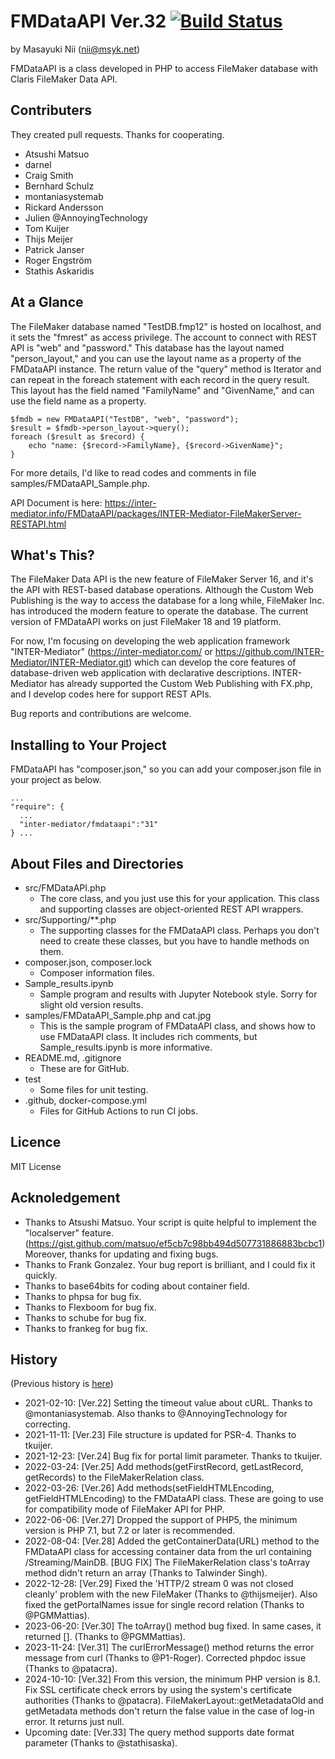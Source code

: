 # FMDataAPI Ver.32 [![Build Status](https://github.com/msyk/FMDataAPI/actions/workflows/php.yml/badge.svg)](https://github.com/msyk/FMDataAPI/actions/workflows/php.yml)

by Masayuki Nii (nii@msyk.net)

FMDataAPI is a class developed in PHP to access FileMaker database
with Claris FileMaker Data API.

## Contributers

They created pull requests. Thanks for cooperating.

- Atsushi Matsuo
- darnel
- Craig Smith
- Bernhard Schulz
- montaniasystemab
- Rickard Andersson
- Julien @AnnoyingTechnology
- Tom Kuijer
- Thijs Meijer
- Patrick Janser
- Roger Engström
- Stathis Askaridis

## At a Glance

The FileMaker database named "TestDB.fmp12" is hosted on localhost, and
it sets the "fmrest" as access privilege. The account to connect with REST API is "web"
and "password." This database has the layout named "person_layout," and you
can use the layout name as a property of the FMDataAPI instance. The return
value of the "query" method is Iterator and can repeat in the foreach statement
with each record in the query result. This layout has the field named
"FamilyName" and "GivenName," and can use the field name as a property.

```
$fmdb = new FMDataAPI("TestDB", "web", "password");
$result = $fmdb->person_layout->query();
foreach ($result as $record) {
    echo "name: {$record->FamilyName}, {$record->GivenName}";
}
```

For more details, I'd like to read codes and comments in file samples/FMDataAPI_Sample.php.

API Document is here:
https://inter-mediator.info/FMDataAPI/packages/INTER-Mediator-FileMakerServer-RESTAPI.html
## What's This?

The FileMaker Data API is the new feature of FileMaker Server 16,
and it's the API with REST-based database operations.
Although the Custom Web Publishing is the way to access the database
for a long while, FileMaker Inc. has introduced the modern feature to operate
the database. The current version of FMDataAPI works on just FileMaker 18 and 19 platform.

For now, I'm focusing on developing the web application framework "INTER-Mediator"
(https://inter-mediator.com/ or https://github.com/INTER-Mediator/INTER-Mediator.git)
which can develop the core features of database-driven web application
with declarative descriptions. INTER-Mediator has already supported the Custom
Web Publishing with FX.php, and I develop codes here for support REST APIs.

Bug reports and contributions are welcome.

## Installing to Your Project

FMDataAPI has "composer.json," so you can add your composer.json file in your project as below.

```
...
"require": {
  ...
  "inter-mediator/fmdataapi":"31"
} ...
```

## About Files and Directories

- src/FMDataAPI.php
    - The core class, and you just use this for your application.
     This class and supporting classes are object-oriented REST API
     wrappers.
- src/Supporting/**.php
    - The supporting classes for the FMDataAPI class. Perhaps you don't need to create these classes, but you have to handle methods on them.
- composer.json, composer.lock
    - Composer information files.
- Sample_results.ipynb
    - Sample program and results with Jupyter Notebook style. Sorry for slight old version results.
- samples/FMDataAPI_Sample.php and cat.jpg
    - This is the sample program of FMDataAPI class, and shows how to
    use FMDataAPI class. It includes rich comments,
    but Sample_results.ipynb is more informative.
- README.md, .gitignore
    - These are for GitHub.
- test
    - Some files for unit testing.
- .github, docker-compose.yml
    - Files for GitHub Actions to run CI jobs.

## Licence

MIT License

## Acknoledgement

- Thanks to Atsushi Matsuo. Your script is quite helpful to implement the "localserver" feature.
(https://gist.github.com/matsuo/ef5cb7c98bb494d507731886883bcbc1) Moreover, thanks for updating and fixing bugs.
- Thanks to Frank Gonzalez. Your bug report is brilliant, and I could fix it quickly.
- Thanks to base64bits for coding about container field.
- Thanks to phpsa for bug fix.
- Thanks to Flexboom for bug fix.
- Thanks to schube for bug fix.
- Thanks to frankeg for bug fix.

## History

(Previous history is [here](samples/HISTORY.md))

- 2021-02-10: [Ver.22]
    Setting the timeout value about cURL. Thanks to @montaniasystemab. Also thanks to @AnnoyingTechnology for correcting.
- 2021-11-11: [Ver.23]
  File structure is updated for PSR-4. Thanks to tkuijer.
- 2021-12-23: [Ver.24]
  Bug fix for portal limit parameter. Thanks to tkuijer.
- 2022-03-24: [Ver.25]
  Add methods(getFirstRecord, getLastRecord, getRecords) to the FileMakerRelation class.
- 2022-03-26: [Ver.26]
  Add methods(setFieldHTMLEncoding, getFieldHTMLEncoding) to the FMDataAPI class.
  These are going to use for compatibility mode of FileMaker API for PHP.
- 2022-06-06: [Ver.27]
  Dropped the support of PHP5, the minimum version is PHP 7.1, but 7.2 or later is recommended.
- 2022-08-04: [Ver.28]
  Added the getContainerData(URL) method to the FMDataAPI class for accessing container data from the url containing /Streaming/MainDB.
  [BUG FIX] The FileMakerRelation class's toArray method didn't return an array (Thanks to Talwinder Singh).
- 2022-12-28: [Ver.29]
  Fixed the 'HTTP/2 stream 0 was not closed cleanly' problem with the new FileMaker (Thanks to @thijsmeijer).
  Also fixed the getPortalNames issue for single record relation (Thanks to @PGMMattias).
- 2023-06-20: [Ver.30]
  The toArray() method bug fixed. In same cases, it returned []. (Thanks to @PGMMattias).
- 2023-11-24: [Ver.31]
  The curlErrorMessage() method returns the error message from curl (Thanks to @P1-Roger).
  Corrected phpdoc issue (Thanks to @patacra).
- 2024-10-10: [Ver.32]
  From this version, the minimum PHP version is 8.1.
  Fix SSL certificate check errors by using the system's certificate authorities (Thanks to @patacra).
  FileMakerLayout::getMetadataOld and getMetadata methods don't return the false value in the case of log-in error.
  It returns just null.
- Upcoming date: [Ver.33]
  The query method supports date format parameter (Thanks to @stathisaska).
